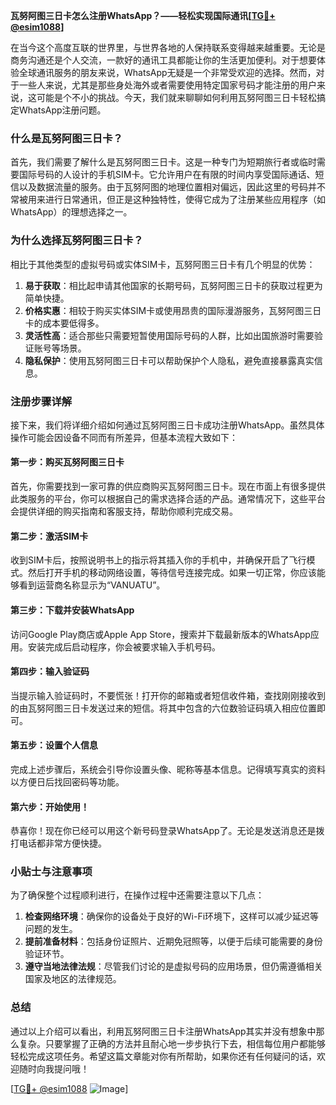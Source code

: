 **瓦努阿图三日卡怎么注册WhatsApp？——轻松实现国际通讯[[TG💪+ @esim1088](https://t.me/s/esim1088)]**

在当今这个高度互联的世界里，与世界各地的人保持联系变得越来越重要。无论是商务沟通还是个人交流，一款好的通讯工具都能让你的生活更加便利。对于想要体验全球通讯服务的朋友来说，WhatsApp无疑是一个非常受欢迎的选择。然而，对于一些人来说，尤其是那些身处海外或者需要使用特定国家号码才能注册的用户来说，这可能是个不小的挑战。今天，我们就来聊聊如何利用瓦努阿图三日卡轻松搞定WhatsApp注册问题。

### 什么是瓦努阿图三日卡？

首先，我们需要了解什么是瓦努阿图三日卡。这是一种专门为短期旅行者或临时需要国际号码的人设计的手机SIM卡。它允许用户在有限的时间内享受国际通话、短信以及数据流量的服务。由于瓦努阿图的地理位置相对偏远，因此这里的号码并不常被用来进行日常通讯，但正是这种独特性，使得它成为了注册某些应用程序（如WhatsApp）的理想选择之一。

### 为什么选择瓦努阿图三日卡？

相比于其他类型的虚拟号码或实体SIM卡，瓦努阿图三日卡有几个明显的优势：

1. **易于获取**：相比起申请其他国家的长期号码，瓦努阿图三日卡的获取过程更为简单快捷。
2. **价格实惠**：相较于购买实体SIM卡或使用昂贵的国际漫游服务，瓦努阿图三日卡的成本要低得多。
3. **灵活性高**：适合那些只需要短暂使用国际号码的人群，比如出国旅游时需要验证账号等场景。
4. **隐私保护**：使用瓦努阿图三日卡可以帮助保护个人隐私，避免直接暴露真实信息。

### 注册步骤详解

接下来，我们将详细介绍如何通过瓦努阿图三日卡成功注册WhatsApp。虽然具体操作可能会因设备不同而有所差异，但基本流程大致如下：

#### 第一步：购买瓦努阿图三日卡

首先，你需要找到一家可靠的供应商购买瓦努阿图三日卡。现在市面上有很多提供此类服务的平台，你可以根据自己的需求选择合适的产品。通常情况下，这些平台会提供详细的购买指南和客服支持，帮助你顺利完成交易。

#### 第二步：激活SIM卡

收到SIM卡后，按照说明书上的指示将其插入你的手机中，并确保开启了飞行模式。然后打开手机的移动网络设置，等待信号连接完成。如果一切正常，你应该能够看到运营商名称显示为“VANUATU”。

#### 第三步：下载并安装WhatsApp

访问Google Play商店或Apple App Store，搜索并下载最新版本的WhatsApp应用。安装完成后启动程序，你会被要求输入手机号码。

#### 第四步：输入验证码

当提示输入验证码时，不要慌张！打开你的邮箱或者短信收件箱，查找刚刚接收到的由瓦努阿图三日卡发送过来的短信。将其中包含的六位数验证码填入相应位置即可。

#### 第五步：设置个人信息

完成上述步骤后，系统会引导你设置头像、昵称等基本信息。记得填写真实的资料以方便日后找回密码等功能。

#### 第六步：开始使用！

恭喜你！现在你已经可以用这个新号码登录WhatsApp了。无论是发送消息还是拨打电话都非常方便快捷。

### 小贴士与注意事项

为了确保整个过程顺利进行，在操作过程中还需要注意以下几点：

1. **检查网络环境**：确保你的设备处于良好的Wi-Fi环境下，这样可以减少延迟等问题的发生。
2. **提前准备材料**：包括身份证照片、近期免冠照等，以便于后续可能需要的身份验证环节。
3. **遵守当地法律法规**：尽管我们讨论的是虚拟号码的应用场景，但仍需遵循相关国家及地区的法律规范。

### 总结

通过以上介绍可以看出，利用瓦努阿图三日卡注册WhatsApp其实并没有想象中那么复杂。只要掌握了正确的方法并且耐心地一步步执行下去，相信每位用户都能够轻松完成这项任务。希望这篇文章能对你有所帮助，如果你还有任何疑问的话，欢迎随时向我提问哦！

[[TG💪+ @esim1088](https://t.me/s/esim1088) ![Image](https://i.postimg.cc/4NQfJmqS/Snipaste-2025-05-13-00-14-12.png)]
